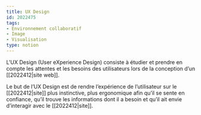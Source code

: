 ```yaml
---
title: UX Design
id: 2022475
tags:
- Environnement collaboratif
- Image
- Visualisation
type: notion
---
```


L'UX Design (User eXperience Design) consiste à étudier et prendre en compte les attentes et les besoins des utilisateurs lors de la conception d’un [[2022412|site web]]. 

Le but de l’UX Design est de rendre l’expérience de l’utilisateur sur le [[2022412|site]] plus instinctive, plus ergonomique afin qu’il se sente en confiance, qu’il trouve les informations dont il a besoin et qu’il ait envie d’interagir avec le [[2022412|site]].

